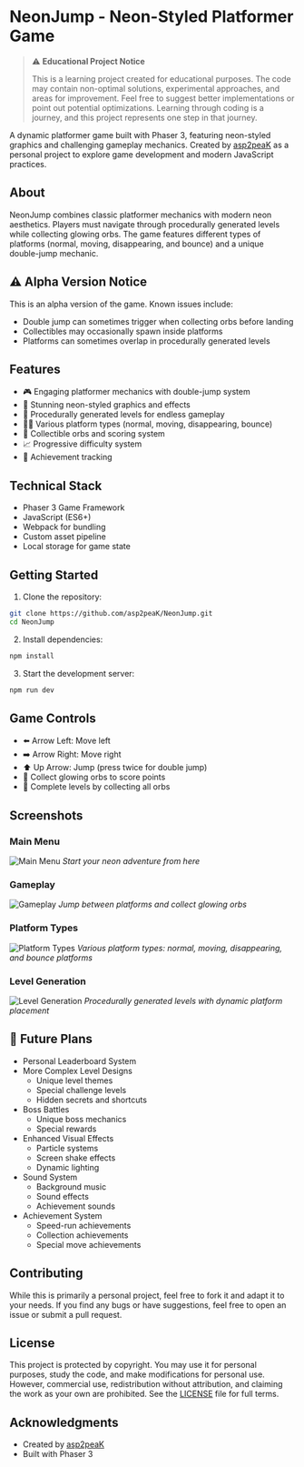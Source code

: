 # NeonJump - Neon-Styled Platformer Game

> ⚠️ **Educational Project Notice**
> 
> This is a learning project created for educational purposes. The code may contain non-optimal solutions,
> experimental approaches, and areas for improvement. Feel free to suggest better implementations or
> point out potential optimizations. Learning through coding is a journey, and this project represents
> one step in that journey.

A dynamic platformer game built with Phaser 3, featuring neon-styled graphics and challenging gameplay mechanics. Created by [asp2peaK](https://github.com/asp2peaK) as a personal project to explore game development and modern JavaScript practices.

## About

NeonJump combines classic platformer mechanics with modern neon aesthetics. Players must navigate through procedurally generated levels while collecting glowing orbs. The game features different types of platforms (normal, moving, disappearing, and bounce) and a unique double-jump mechanic.

## ⚠️ Alpha Version Notice

This is an alpha version of the game. Known issues include:
- Double jump can sometimes trigger when collecting orbs before landing
- Collectibles may occasionally spawn inside platforms
- Platforms can sometimes overlap in procedurally generated levels

## Features

- 🎮 Engaging platformer mechanics with double-jump system
- 🌈 Stunning neon-styled graphics and effects
- 🎲 Procedurally generated levels for endless gameplay
- 🏃‍♂️ Various platform types (normal, moving, disappearing, bounce)
- 💎 Collectible orbs and scoring system
- 📈 Progressive difficulty system
- 🎯 Achievement tracking

## Technical Stack

- Phaser 3 Game Framework
- JavaScript (ES6+)
- Webpack for bundling
- Custom asset pipeline
- Local storage for game state

## Getting Started

1. Clone the repository:
```bash
git clone https://github.com/asp2peaK/NeonJump.git
cd NeonJump
```

2. Install dependencies:
```bash
npm install
```

3. Start the development server:
```bash
npm run dev
```

## Game Controls

- ⬅️ Arrow Left: Move left
- ➡️ Arrow Right: Move right
- ⬆️ Up Arrow: Jump (press twice for double jump)
- 💎 Collect glowing orbs to score points
- 🏁 Complete levels by collecting all orbs

## Screenshots

### Main Menu
![Main Menu](https://github.com/user-attachments/assets/85c6253b-c3ac-4ae5-a1ba-3f600730bc9b)
*Start your neon adventure from here*

### Gameplay
![Gameplay](https://github.com/user-attachments/assets/bdb1eecf-157a-4cdc-b01c-d1286e9e292b)
*Jump between platforms and collect glowing orbs*

### Platform Types
![Platform Types](https://github.com/user-attachments/assets/cec7c179-b988-4eee-a9fd-8d1de87f025a)
*Various platform types: normal, moving, disappearing, and bounce platforms*

### Level Generation
![Level Generation](https://github.com/user-attachments/assets/cb9be5fd-635c-4abb-8558-3a56b4edcfc0)
*Procedurally generated levels with dynamic platform placement*

## 🚀 Future Plans

- Personal Leaderboard System
- More Complex Level Designs
  - Unique level themes
  - Special challenge levels
  - Hidden secrets and shortcuts
- Boss Battles
  - Unique boss mechanics
  - Special rewards
- Enhanced Visual Effects
  - Particle systems
  - Screen shake effects
  - Dynamic lighting
- Sound System
  - Background music
  - Sound effects
  - Achievement sounds
- Achievement System
  - Speed-run achievements
  - Collection achievements
  - Special move achievements

## Contributing

While this is primarily a personal project, feel free to fork it and adapt it to your needs. If you find any bugs or have suggestions, feel free to open an issue or submit a pull request.

## License

This project is protected by copyright. You may use it for personal purposes, study the code, and make modifications for personal use. However, commercial use, redistribution without attribution, and claiming the work as your own are prohibited. See the [LICENSE](LICENSE) file for full terms.

## Acknowledgments

- Created by [asp2peaK](https://github.com/asp2peaK)
- Built with Phaser 3
